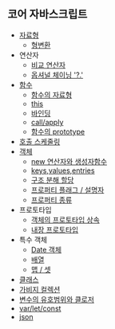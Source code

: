 ## 코어 자바스크립트

- [자료형](/javaScript/jsStudy/type.md)
  - [형변환](/javaScript/jsStudy/type-conversions.md)
- 연산자
  - [비교 연산자](/javaScript/jsStudy/comparison.md)
  - [옵셔널 체이닝 '?.'](./optionalChaining.md)
- [함수](/javaScript/jsStudy/function.md)
  - [함수의 자료형](/javaScript/jsStudy/typeofFunction.md)
  - [this](/javaScript/jsStudy/this.md)
  - [바인딩](/javaScript/jsStudy/bind.md)
  - [call/apply](/javaScript/jsStudy/call-apply.md)
  - [함수의 prototype](/javaScript/jsStudy/function_protyotype_property.md)
- [호출 스케줄링](/javaScript/jsStudy/scheduling-call.md)
- [객체](/javaScript/jsStudy/object.md)
  - [new 연산자와 생성자함수](/javaScript/jsStudy/new.md)
  - [keys,values,entries](/javaScript/jsStudy/objectKeys.md)
  - [구조 분해 할당](/javaScript/jsStudy/destructuring-assignment.md)
  - [프로퍼티 플래그 / 설명자](/javaScript/jsStudy/property-flag.md)
  - [프로퍼티 종류](/javaScript/jsStudy/property-kinds.md)
- 프로토타입
  - [객체의 프로토타입 상속](/javaScript/jsStudy/prototype.md)
  - [내장 프로토타입](/javaScript/jsStudy/native_prototype.md)
- 특수 객체
  - [Date 객체](/javaScript/jsStudy/dateObject.md)
  - [배열](/javaScript/jsStudy/array.md)
  - [맵 / 셋](/javaScript/jsStudy/map-set.md)
- [클래스](/javaScript/jsStudy/class.md)
- [가비지 컬렉션](/javaScript/jsStudy/garbageCollection.md)
- [변수의 유호범위와 클로저](/javaScript/jsStudy/scope_closure.md)
- [var/let/const](/javaScript/jsStudy/var_let_const.md)
- [json](/javaScript/jsStudy/json.md)
